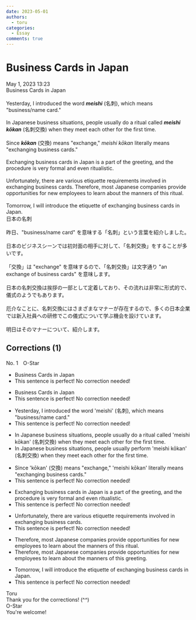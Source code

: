 ```yaml
---
date: 2023-05-01
authors:
  - toru
categories:
  - Essay
comments: true
---
```


# Business Cards in Japan
<div class="date">May 1, 2023 13:23</div>
<div id="post"><div id="body_show_ori">
Business Cards in Japan<br/><br/>Yesterday, I introduced the word <strong><em>meishi</em></strong> (名刺), which means "business/name card."<br/><br/>In Japanese business situations, people usually do a ritual called <strong><em>meishi kōkan</em></strong> (名刺交換) when they meet each other for the first time.<br/><br/>Since <strong><em>kōkan</em></strong> (交換) means "exchange," <em>meishi kōkan</em> literally means "exchanging business cards."<br/><br/>Exchanging business cards in Japan is a part of the greeting, and the procedure is very formal and even ritualistic.<br/><br/>Unfortunately, there are various etiquette requirements involved in exchanging business cards. Therefore, most Japanese companies provide opportunities for new employees to learn about the manners of this ritual.<br/><br/>Tomorrow, I will introduce the etiquette of exchanging business cards in Japan.
</div></div>

<!-- more -->

<div id="post_ja"><div id="body_show_mo">
日本の名刺<br/><br/>昨日、"business/name card" を意味する「名刺」という言葉を紹介しました。<br/><br/>日本のビジネスシーンでは初対面の相手に対して、「名刺交換」をすることが多いです。<br/><br/>「交換」は "exchange" を意味するので、「名刺交換」は文字通り "an exchange of business cards" を意味します。<br/><br/>日本の名刺交換は挨拶の一部として定着しており、その流れは非常に形式的で、儀式のようでもあります。<br/><br/>厄介なことに、名刺交換にはさまざまなマナーが存在するので、多くの日本企業では新入社員への研修でこの儀式について学ぶ機会を設けています。<br/><br/>明日はそのマナーについて、紹介します。
</div></div>

## Corrections (1)
<div id="block"><div class="first_name"> No. 1　<span class="just_name">O-Star</span></div><div id="block2">
<ul class="correction_field">
<li class="incorrect">Business Cards in Japan</li>
<li class="corrected perfect">This sentence is perfect! No correction needed!</li>
</ul>
<ul class="correction_field">
<li class="incorrect">Business Cards in Japan</li>
<li class="corrected perfect">This sentence is perfect! No correction needed!</li>
</ul>
<ul class="correction_field">
<li class="incorrect">Yesterday, I introduced the word 'meishi' (名刺), which means "business/name card."</li>
<li class="corrected perfect">This sentence is perfect! No correction needed!</li>
</ul>
<ul class="correction_field">
<li class="incorrect">In Japanese business situations, people usually do a ritual called 'meishi kōkan' (名刺交換) when they meet each other for the first time.</li>
<li class="corrected correct">
In Japanese business situations, people usually <span class="f_bold">perform</span> 'meishi kōkan' (名刺交換) when they meet each other for the first time.
</li>
</ul>
<ul class="correction_field">
<li class="incorrect">Since 'kōkan' (交換) means "exchange," 'meishi kōkan' literally means "exchanging business cards."</li>
<li class="corrected perfect">This sentence is perfect! No correction needed!</li>
</ul>
<ul class="correction_field">
<li class="incorrect">Exchanging business cards in Japan is a part of the greeting, and the procedure is very formal and even ritualistic.</li>
<li class="corrected perfect">This sentence is perfect! No correction needed!</li>
</ul>
<ul class="correction_field">
<li class="incorrect">Unfortunately, there are various etiquette requirements involved in exchanging business cards.</li>
<li class="corrected perfect">This sentence is perfect! No correction needed!</li>
</ul>
<ul class="correction_field">
<li class="incorrect">Therefore, most Japanese companies provide opportunities for new employees to learn about the manners of this ritual.</li>
<li class="corrected correct">
Therefore, most Japanese companies provide opportunities for new employees to learn about the manners of this <span class="f_bold">greeting.</span>
</li>
</ul>
<ul class="correction_field">
<li class="incorrect">Tomorrow, I will introduce the etiquette of exchanging business cards in Japan.</li>
<li class="corrected perfect">This sentence is perfect! No correction needed!</li>
</ul>
</div><div class="name"><span class="just_name">Toru</span><br>
Thank you for the corrections! (^^)
</div>
<div class="name"><span class="just_name">O-Star</span><br>
You're welcome!
</div>
</div>
